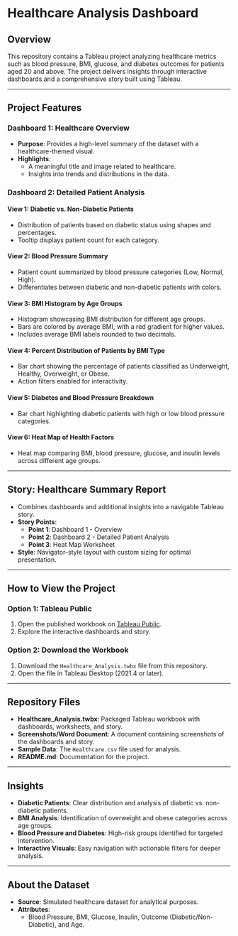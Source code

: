 # Healthcare Analysis Dashboard

## Overview
This repository contains a Tableau project analyzing healthcare metrics such as blood pressure, BMI, glucose, and diabetes outcomes for patients aged 20 and above. The project delivers insights through interactive dashboards and a comprehensive story built using Tableau.

---

## Project Features

### **Dashboard 1: Healthcare Overview**
- **Purpose**: Provides a high-level summary of the dataset with a healthcare-themed visual.
- **Highlights**:
  - A meaningful title and image related to healthcare.
  - Insights into trends and distributions in the data.

### **Dashboard 2: Detailed Patient Analysis**
#### **View 1: Diabetic vs. Non-Diabetic Patients**
- Distribution of patients based on diabetic status using shapes and percentages.
- Tooltip displays patient count for each category.

#### **View 2: Blood Pressure Summary**
- Patient count summarized by blood pressure categories (Low, Normal, High).
- Differentiates between diabetic and non-diabetic patients with colors.

#### **View 3: BMI Histogram by Age Groups**
- Histogram showcasing BMI distribution for different age groups.
- Bars are colored by average BMI, with a red gradient for higher values.
- Includes average BMI labels rounded to two decimals.

#### **View 4: Percent Distribution of Patients by BMI Type**
- Bar chart showing the percentage of patients classified as Underweight, Healthy, Overweight, or Obese.
- Action filters enabled for interactivity.

#### **View 5: Diabetes and Blood Pressure Breakdown**
- Bar chart highlighting diabetic patients with high or low blood pressure categories.

#### **View 6: Heat Map of Health Factors**
- Heat map comparing BMI, blood pressure, glucose, and insulin levels across different age groups.

---

## **Story: Healthcare Summary Report**
- Combines dashboards and additional insights into a navigable Tableau story.
- **Story Points**:
  - **Point 1**: Dashboard 1 - Overview
  - **Point 2**: Dashboard 2 - Detailed Patient Analysis
  - **Point 3**: Heat Map Worksheet
- **Style**: Navigator-style layout with custom sizing for optimal presentation.

---

## How to View the Project
### Option 1: Tableau Public
1. Open the published workbook on [Tableau Public](https://public.tableau.com/).
2. Explore the interactive dashboards and story.

### Option 2: Download the Workbook
1. Download the `Healthcare_Analysis.twbx` file from this repository.
2. Open the file in Tableau Desktop (2021.4 or later).

---

## Repository Files
- **Healthcare_Analysis.twbx**: Packaged Tableau workbook with dashboards, worksheets, and story.
- **Screenshots/Word Document**: A document containing screenshots of the dashboards and story.
- **Sample Data**: The `Healthcare.csv` file used for analysis.
- **README.md**: Documentation for the project.

---

## Insights
- **Diabetic Patients**: Clear distribution and analysis of diabetic vs. non-diabetic patients.
- **BMI Analysis**: Identification of overweight and obese categories across age groups.
- **Blood Pressure and Diabetes**: High-risk groups identified for targeted intervention.
- **Interactive Visuals**: Easy navigation with actionable filters for deeper analysis.

---

## About the Dataset
- **Source**: Simulated healthcare dataset for analytical purposes.
- **Attributes**:
  - Blood Pressure, BMI, Glucose, Insulin, Outcome (Diabetic/Non-Diabetic), and Age.


